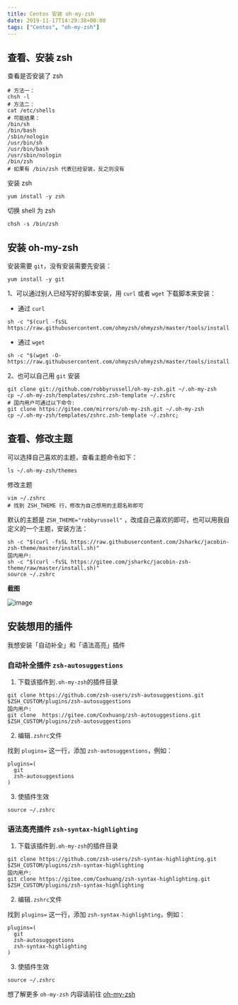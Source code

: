 ```yaml
---
title: Centos 安装 oh-my-zsh
date: 2019-11-17T14:29:38+00:00
tags: ["Centos", "oh-my-zsh"]
---
```


## 查看、安装 zsh

查看是否安装了 zsh

```
# 方法一：
chsh -l
# 方法二：
cat /etc/shells
# 可能结果：
/bin/sh
/bin/bash
/sbin/nologin
/usr/bin/sh
/usr/bin/bash
/usr/sbin/nologin
/bin/zsh
# 如果有 /bin/zsh 代表已经安装，反之则没有
```

安装 zsh

```shell
yum install -y zsh
```

切换 shell 为 zsh

```
chsh -s /bin/zsh
```

## 安装 oh-my-zsh

安装需要 `git`，没有安装需要先安装：

```shell
yum install -y git
```

1、可以通过别人已经写好的脚本安装，用 `curl` 或者 `wget` 下载脚本来安装：

* 通过 `curl`

```shell
sh -c "$(curl -fsSL https://raw.githubusercontent.com/ohmyzsh/ohmyzsh/master/tools/install.sh)"
```

* 通过 `wget`

```shell
sh -c "$(wget -O- https://raw.githubusercontent.com/ohmyzsh/ohmyzsh/master/tools/install.sh)"
```

2、也可以自己用 `git` 安装

```shell
git clone git://github.com/robbyrussell/oh-my-zsh.git ~/.oh-my-zsh
cp ~/.oh-my-zsh/templates/zshrc.zsh-template ~/.zshrc
# 国内用户可通过以下命令: 
git clone https://gitee.com/mirrors/oh-my-zsh.git ~/.oh-my-zsh
cp ~/.oh-my-zsh/templates/zshrc.zsh-template ~/.zshrc;
```

## 查看、修改主题

可以选择自己喜欢的主题，查看主题命令如下：

```shell
ls ~/.oh-my-zsh/themes
```

修改主题

```
vim ~/.zshrc
# 找到 ZSH_THEME 行，修改为自己想用的主题名称即可
```

默认的主题是 `ZSH_THEME="robbyrussell"` ，改成自己喜欢的即可，也可以用我自定义的一个主题，安装方法：

```shell
sh -c "$(curl -fsSL https://raw.githubusercontent.com/Jsharkc/jacobin-zsh-theme/master/install.sh)" 
国内用户: 
sh -c "$(curl -fsSL https://gitee.com/jsharkc/jacobin-zsh-theme/raw/master/install.sh)"
source ~/.zshrc
```

**截图**

![image](https://user-images.githubusercontent.com/17465198/69112005-2938bb00-0aba-11ea-8c16-12fb9181b93f.png)

## 安装想用的插件

我想安装「自动补全」和「语法高亮」插件

### 自动补全插件 `zsh-autosuggestions`

1. 下载该插件到`.oh-my-zsh`的插件目录

```shell
git clone https://github.com/zsh-users/zsh-autosuggestions.git $ZSH_CUSTOM/plugins/zsh-autosuggestions
国内用户:
git clone  https://gitee.com/Coxhuang/zsh-autosuggestions.git $ZSH_CUSTOM/plugins/zsh-autosuggestions
```

2. 编辑`.zshrc`文件

找到 `plugins=` 这一行，添加 `zsh-autosuggestions`，例如：

```
plugins=(
  git
  zsh-autosuggestions
)
```

3. 使插件生效

```
source ~/.zshrc
```

### 语法高亮插件 `zsh-syntax-highlighting`

1. 下载该插件到`.oh-my-zsh`的插件目录

```shell
git clone https://github.com/zsh-users/zsh-syntax-highlighting.git $ZSH_CUSTOM/plugins/zsh-syntax-highlighting
国内用户:
git clone https://gitee.com/Coxhuang/zsh-syntax-highlighting.git $ZSH_CUSTOM/plugins/zsh-syntax-highlighting
```

2. 编辑`.zshrc`文件

找到 `plugins=` 这一行，添加 `zsh-syntax-highlighting`，例如：

```
plugins=(
  git
  zsh-autosuggestions
  zsh-syntax-highlighting
)
```

3. 使插件生效

```
source ~/.zshrc
```



想了解更多 `oh-my-zsh` 内容请前往 [oh-my-zsh](https://github.com/robbyrussell/oh-my-zsh)

